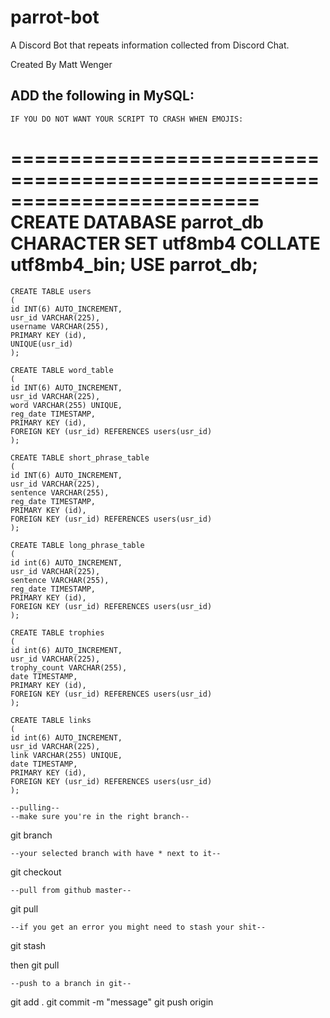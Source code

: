 # parrot-bot
A Discord Bot that repeats information collected from Discord Chat.

Created By Matt Wenger

ADD the following in MySQL:
---------------


	IF YOU DO NOT WANT YOUR SCRIPT TO CRASH WHEN EMOJIS:
=========================================================================
CREATE DATABASE parrot_db CHARACTER SET utf8mb4 COLLATE utf8mb4_bin;
USE parrot_db;  
=========================================================================

	CREATE TABLE users 
	(
	id INT(6) AUTO_INCREMENT,
	usr_id VARCHAR(225),
	username VARCHAR(255),
	PRIMARY KEY (id),
	UNIQUE(usr_id)
	);

	CREATE TABLE word_table 
	(
	id INT(6) AUTO_INCREMENT,
	usr_id VARCHAR(225),
	word VARCHAR(255) UNIQUE,
	reg_date TIMESTAMP,
	PRIMARY KEY (id),
	FOREIGN KEY (usr_id) REFERENCES users(usr_id)
	);

	CREATE TABLE short_phrase_table 
	(
	id INT(6) AUTO_INCREMENT,
	usr_id VARCHAR(225),
	sentence VARCHAR(255),
	reg_date TIMESTAMP,
	PRIMARY KEY (id),
	FOREIGN KEY (usr_id) REFERENCES users(usr_id)
	);

	CREATE TABLE long_phrase_table 
	(
	id int(6) AUTO_INCREMENT,
	usr_id VARCHAR(225),
	sentence VARCHAR(255),
	reg_date TIMESTAMP,
	PRIMARY KEY (id),
	FOREIGN KEY (usr_id) REFERENCES users(usr_id)
	);  

	CREATE TABLE trophies 
	(
	id int(6) AUTO_INCREMENT,
	usr_id VARCHAR(225),
	trophy_count VARCHAR(255),
	date TIMESTAMP,
	PRIMARY KEY (id),
	FOREIGN KEY (usr_id) REFERENCES users(usr_id)
	);

	CREATE TABLE links 
	(
	id int(6) AUTO_INCREMENT,
	usr_id VARCHAR(225),
	link VARCHAR(255) UNIQUE,
	date TIMESTAMP,
	PRIMARY KEY (id),
	FOREIGN KEY (usr_id) REFERENCES users(usr_id)
	);

	--pulling--
	--make sure you're in the right branch--
git branch 

	--your selected branch with have * next to it--
git checkout <branch> 

	--pull from github master--
git pull <url>

	--if you get an error you might need to stash your shit--
git stash

then git pull <url>


	--push to a branch in git--

git add .
git commit -m "message"
git push origin <branch>


